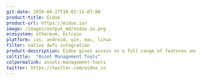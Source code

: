```yaml
---
git-date: 2019-09-27T10:02:11-07:00
product-title: Eidoo
product-url: https://eidoo.io/
image: /images/output_md/eidoo.io.png
ecosystem: ethereum, bitcoin
platform: ios, android, win, mac, linux
filter: native defi integration
product-description: Eidoo gives access to a full range of features and financial services fully compliant, which are safe and easy to use via the Eidoo app, including a non-custodial Wallet, a Hybrid Exchange and a platform to participate and launch token sales.
coltitle:  "Asset Management Tools"
colpermalink: assets-management-tools
twitter: https://twitter.com/eidoo_io
---
```

